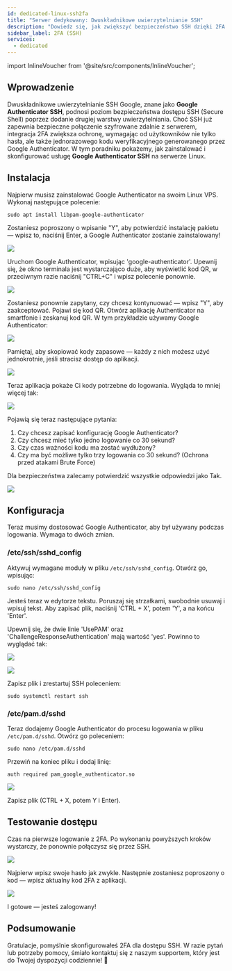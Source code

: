 ```yaml
---
id: dedicated-linux-ssh2fa
title: "Serwer dedykowany: Dwuskładnikowe uwierzytelnianie SSH"
description: "Dowiedz się, jak zwiększyć bezpieczeństwo SSH dzięki 2FA Google Authenticator, aby bezpieczniej korzystać z serwera i chronić swój Linux VPS → Sprawdź teraz"
sidebar_label: 2FA (SSH)
services:
  - dedicated
---
```


import InlineVoucher from '@site/src/components/InlineVoucher';

## Wprowadzenie

Dwuskładnikowe uwierzytelnianie SSH Google, znane jako **Google Authenticator SSH**, podnosi poziom bezpieczeństwa dostępu SSH (Secure Shell) poprzez dodanie drugiej warstwy uwierzytelniania. Choć SSH już zapewnia bezpieczne połączenie szyfrowane zdalnie z serwerem, integracja 2FA zwiększa ochronę, wymagając od użytkowników nie tylko hasła, ale także jednorazowego kodu weryfikacyjnego generowanego przez Google Authenticator. W tym poradniku pokażemy, jak zainstalować i skonfigurować usługę **Google Authenticator SSH** na serwerze Linux.

<InlineVoucher />

## Instalacja

Najpierw musisz zainstalować Google Authenticator na swoim Linux VPS. Wykonaj następujące polecenie:

```
sudo apt install libpam-google-authenticator
```

Zostaniesz poproszony o wpisanie "Y", aby potwierdzić instalację pakietu — wpisz to, naciśnij Enter, a Google Authenticator zostanie zainstalowany!

![](https://screensaver01.zap-hosting.com/index.php/s/mtqePXTr5KdoHkm/preview)

Uruchom Google Authenticator, wpisując 'google-authenticator'. Upewnij się, że okno terminala jest wystarczająco duże, aby wyświetlić kod QR, w przeciwnym razie naciśnij "CTRL+C" i wpisz polecenie ponownie.

![](https://screensaver01.zap-hosting.com/index.php/s/agW9EHjs5Aimc43/preview)

Zostaniesz ponownie zapytany, czy chcesz kontynuować — wpisz "Y", aby zaakceptować. Pojawi się kod QR. Otwórz aplikację Authenticator na smartfonie i zeskanuj kod QR. W tym przykładzie używamy Google Authenticator:

![](https://screensaver01.zap-hosting.com/index.php/s/CmQERELXNotsgZB/preview)

Pamiętaj, aby skopiować kody zapasowe — każdy z nich możesz użyć jednokrotnie, jeśli stracisz dostęp do aplikacji.

![](https://screensaver01.zap-hosting.com/index.php/s/pkKM2SANJbEejFD/preview)

Teraz aplikacja pokaże Ci kody potrzebne do logowania. Wygląda to mniej więcej tak:

![](https://screensaver01.zap-hosting.com/index.php/s/QnBxLbR8Grf2GL4/preview)

Pojawią się teraz następujące pytania:

1. Czy chcesz zapisać konfigurację Google Authenticator?
2. Czy chcesz mieć tylko jedno logowanie co 30 sekund?
3. Czy czas ważności kodu ma zostać wydłużony?
4. Czy ma być możliwe tylko trzy logowania co 30 sekund? (Ochrona przed atakami Brute Force)

Dla bezpieczeństwa zalecamy potwierdzić wszystkie odpowiedzi jako Tak.

![](https://screensaver01.zap-hosting.com/index.php/s/A9RmFA6nWgKzSF6/preview)

## Konfiguracja

Teraz musimy dostosować Google Authenticator, aby był używany podczas logowania. Wymaga to dwóch zmian.

### /etc/ssh/sshd_config

Aktywuj wymagane moduły w pliku `/etc/ssh/sshd_config`. Otwórz go, wpisując:
```
sudo nano /etc/ssh/sshd_config
```

Jesteś teraz w edytorze tekstu. Poruszaj się strzałkami, swobodnie usuwaj i wpisuj tekst. Aby zapisać plik, naciśnij 'CTRL + X', potem 'Y', a na końcu 'Enter'.

Upewnij się, że dwie linie 'UsePAM' oraz 'ChallengeResponseAuthentication' mają wartość 'yes'. Powinno to wyglądać tak:

![](https://screensaver01.zap-hosting.com/index.php/s/f5a9G5Wif9HcwQq/preview)

![](https://screensaver01.zap-hosting.com/index.php/s/qdf4JCqLgZ85nia/preview)

Zapisz plik i zrestartuj SSH poleceniem:
```
sudo systemctl restart ssh
```

### /etc/pam.d/sshd

Teraz dodajemy Google Authenticator do procesu logowania w pliku `/etc/pam.d/sshd`. Otwórz go poleceniem:
```
sudo nano /etc/pam.d/sshd
```
Przewiń na koniec pliku i dodaj linię:
```
auth required pam_google_authenticator.so
```

![](https://screensaver01.zap-hosting.com/index.php/s/Mgw8tJJtTbkg7T3/preview)

Zapisz plik (CTRL + X, potem Y i Enter).

## Testowanie dostępu

Czas na pierwsze logowanie z 2FA. Po wykonaniu powyższych kroków wystarczy, że ponownie połączysz się przez SSH.

![](https://screensaver01.zap-hosting.com/index.php/s/RwaymAzjGjMgbYL/preview)

Najpierw wpisz swoje hasło jak zwykle. Następnie zostaniesz poproszony o kod — wpisz aktualny kod 2FA z aplikacji.

![](https://screensaver01.zap-hosting.com/index.php/s/w7BFMMTMdcwXj2x/preview)

I gotowe — jesteś zalogowany!

## Podsumowanie

Gratulacje, pomyślnie skonfigurowałeś 2FA dla dostępu SSH. W razie pytań lub potrzeby pomocy, śmiało kontaktuj się z naszym supportem, który jest do Twojej dyspozycji codziennie! 🙂

<InlineVoucher />